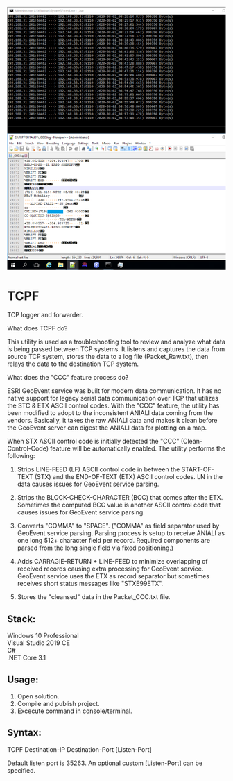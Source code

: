 ![Preview](Preview.png?raw=true "Preview")

# TCPF
TCP logger and forwarder.

What does TCPF do? 

This utility is used as a troubleshooting tool to review and analyze what data is being passed between TCP systems.  It listens and captures the data from source TCP system, stores the data to a log file (Packet_Raw.txt), then relays the data to the destination TCP system.

What does the "CCC" feature process do?

ESRI GeoEvent service was built for modern data communication.  It has no native support for legacy serial data communication over TCP that utilizes the STC & ETX ASCII control codes.  With the "CCC" feature, the utility has been modified to adopt to the inconsistent ANIALI data coming from the vendors.  Basically, it takes the raw ANIALI data and makes it clean before the GeoEvent server can digest the ANIALI data for plotting on a map.

When STX ASCII control code is initially detected the "CCC" (Clean-Control-Code) feature will be automatically enabled. The utility performs the following: 

1) Strips LINE-FEED (LF) ASCII control code in between the START-OF-TEXT (STX) and the END-OF-TEXT (ETX) ASCII control codes. LN in the data causes issues for GeoEvent service parsing.

2) Strips the BLOCK-CHECK-CHARACTER (BCC) that comes after the ETX. Sometimes the computed BCC value is another ASCII control code that causes issues for GeoEvent service parsing.

3) Converts "COMMA" to "SPACE". ("COMMA" as field separator used by GeoEvent service parsing.  Parsing process is setup to receive ANIALI as one long 512+ character field per record.  Required components are parsed from the long single field via fixed positioning.) 

4) Adds CARRAGIE-RETURN + LINE-FEED to minimize overlapping of received records causing extra processing for GeoEvent service.  GeoEvent service uses the ETX as record separator but sometimes receives short status messages like "STXE99ETX".

5) Stores the "cleansed" data in the Packet_CCC.txt file.


## Stack:

Windows 10 Professional\
Visual Studio 2019 CE\
C#\
.NET Core 3.1

## Usage:

1. Open solution.
2. Compile and publish project.
3. Excecute command in console/terminal.

## Syntax:

TCPF Destination-IP Destination-Port [Listen-Port]

Default listen port is 35263. An optional custom [Listen-Port] can be specified.
